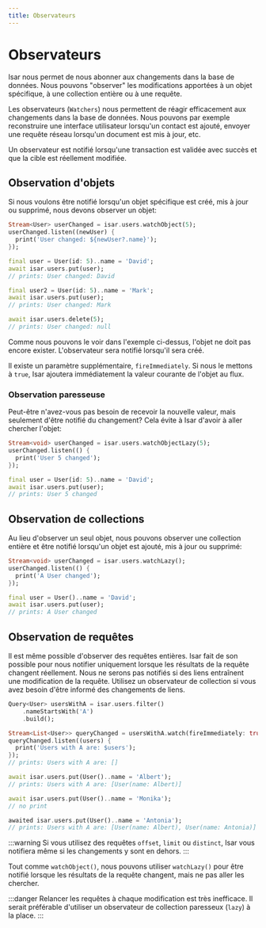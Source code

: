 ```yaml
---
title: Observateurs
---
```


# Observateurs

Isar nous permet de nous abonner aux changements dans la base de données. Nous pouvons "observer" les modifications apportées à un objet spécifique, à une collection entière ou à une requête.

Les observateurs (`Watchers`) nous permettent de réagir efficacement aux changements dans la base de données. Nous pouvons par exemple reconstruire une interface utilisateur lorsqu'un contact est ajouté, envoyer une requête réseau lorsqu'un document est mis à jour, etc.

Un observateur est notifié lorsqu'une transaction est validée avec succès et que la cible est réellement modifiée.

## Observation d'objets

Si nous voulons être notifié lorsqu'un objet spécifique est créé, mis à jour ou supprimé, nous devons observer un objet:

```dart
Stream<User> userChanged = isar.users.watchObject(5);
userChanged.listen((newUser) {
  print('User changed: ${newUser?.name}');
});

final user = User(id: 5)..name = 'David';
await isar.users.put(user);
// prints: User changed: David

final user2 = User(id: 5)..name = 'Mark';
await isar.users.put(user);
// prints: User changed: Mark

await isar.users.delete(5);
// prints: User changed: null
```

Comme nous pouvons le voir dans l'exemple ci-dessus, l'objet ne doit pas encore exister. L'observateur sera notifié lorsqu'il sera créé.

Il existe un paramètre supplémentaire, `fireImmediately`. Si nous le mettons à `true`, Isar ajoutera immédiatement la valeur courante de l'objet au flux.

### Observation paresseuse

Peut-être n'avez-vous pas besoin de recevoir la nouvelle valeur, mais seulement d'être notifié du changement? Cela évite à Isar d'avoir à aller chercher l'objet:

```dart
Stream<void> userChanged = isar.users.watchObjectLazy(5);
userChanged.listen(() {
  print('User 5 changed');
});

final user = User(id: 5)..name = 'David';
await isar.users.put(user);
// prints: User 5 changed
```

## Observation de collections

Au lieu d'observer un seul objet, nous pouvons observer une collection entière et être notifié lorsqu'un objet est ajouté, mis à jour ou supprimé:

```dart
Stream<void> userChanged = isar.users.watchLazy();
userChanged.listen(() {
  print('A User changed');
});

final user = User()..name = 'David';
await isar.users.put(user);
// prints: A User changed
```

## Observation de requêtes

Il est même possible d'observer des requêtes entières. Isar fait de son possible pour nous notifier uniquement lorsque les résultats de la requête changent réellement. Nous ne serons pas notifiés si des liens entraînent une modification de la requête. Utilisez un observateur de collection si vous avez besoin d'être informé des changements de liens.

```dart
Query<User> usersWithA = isar.users.filter()
    .nameStartsWith('A')
    .build();

Stream<List<User>> queryChanged = usersWithA.watch(fireImmediately: true);
queryChanged.listen((users) {
  print('Users with A are: $users');
});
// prints: Users with A are: []

await isar.users.put(User()..name = 'Albert');
// prints: Users with A are: [User(name: Albert)]

await isar.users.put(User()..name = 'Monika');
// no print

awaited isar.users.put(User()..name = 'Antonia');
// prints: Users with A are: [User(name: Albert), User(name: Antonia)]
```

:::warning
Si vous utilisez des requêtes `offset`, `limit` ou `distinct`, Isar vous notifiera même si les changements y sont en dehors.
:::

Tout comme `watchObject()`, nous pouvons utiliser `watchLazy()` pour être notifié lorsque les résultats de la requête changent, mais ne pas aller les chercher.

:::danger
Relancer les requêtes à chaque modification est très inefficace. Il serait préférable d'utiliser un observateur de collection paresseux (`lazy`) à la place.
:::
